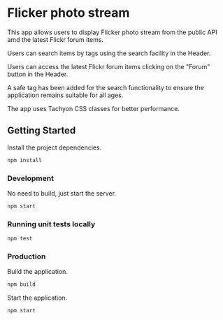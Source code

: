 # Flicker photo stream

This app allows users to display Flicker photo stream from the public API amd the latest Flickr forum items.

Users can search items by tags using the search facility in the Header.

Users can access the latest Flickr forum items clicking on the "Forum" button in the Header.

A safe tag has been added for the search functionality to ensure the application remains suitable for all ages.

The app uses Tachyon CSS classes for better performance.

## Getting Started

Install the project dependencies.

```bash
npm install
```

### Development

No need to build, just start the server.

```bash
npm start
```

### Running unit tests locally

```bash
npm test
```

### Production

Build the application.

```bash
npm build
```

Start the application.

```bash
npm start
```
